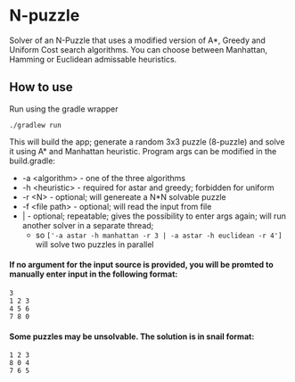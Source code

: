 # N-puzzle
Solver of an N-Puzzle that uses a modified version of A*, Greedy and Uniform Cost search algorithms.
You can choose between Manhattan, Hamming or Euclidean admissable heuristics.

## How to use

 Run using the gradle wrapper

  ```./gradlew run```
  
 This will build the app; generate a random 3x3 puzzle (8-puzzle) and solve it using A* and Manhattan heuristic.
 Program args can be modified in the build.gradle:
 * -a \<algorithm\> - one of the three algorithms
 * -h \<heuristic\> - required for astar and greedy; forbidden for uniform
 * -r \<N\> - optional; will genereate a N*N solvable puzzle
 * -f \<file path\> - optional; will read the input from file
 *   | - optional; repeatable; gives the possibility to enter args again; will run another solver in a separate thread;
     * so ```['-a astar -h manhattan -r 3 | -a astar -h euclidean -r 4']``` will solve two puzzles in parallel
 
 #### If no argument for the input source is provided, you will be promted to manually enter input in the following format:
 ```
 3
 1 2 3
 4 5 6
 7 8 0
 ```
 
  #### Some puzzles may be unsolvable. The solution is in snail format:
 ```
 1 2 3
 8 0 4
 7 6 5
 ```
